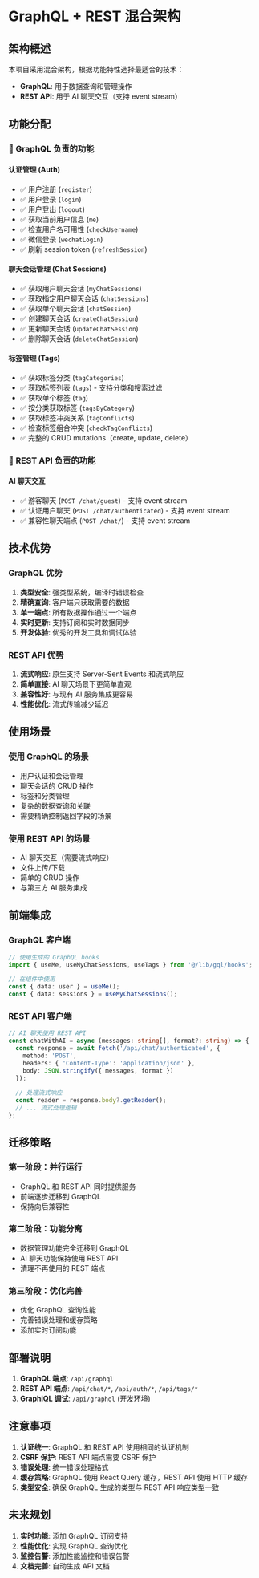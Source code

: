 # GraphQL + REST 混合架构

## 架构概述

本项目采用混合架构，根据功能特性选择最适合的技术：

- **GraphQL**: 用于数据查询和管理操作
- **REST API**: 用于 AI 聊天交互（支持 event stream）

## 功能分配

### 🚀 GraphQL 负责的功能

#### 认证管理 (Auth)
- ✅ 用户注册 (`register`)
- ✅ 用户登录 (`login`) 
- ✅ 用户登出 (`logout`)
- ✅ 获取当前用户信息 (`me`)
- ✅ 检查用户名可用性 (`checkUsername`)
- ✅ 微信登录 (`wechatLogin`)
- ✅ 刷新 session token (`refreshSession`)

#### 聊天会话管理 (Chat Sessions)
- ✅ 获取用户聊天会话 (`myChatSessions`)
- ✅ 获取指定用户聊天会话 (`chatSessions`)
- ✅ 获取单个聊天会话 (`chatSession`)
- ✅ 创建聊天会话 (`createChatSession`)
- ✅ 更新聊天会话 (`updateChatSession`)
- ✅ 删除聊天会话 (`deleteChatSession`)

#### 标签管理 (Tags)
- ✅ 获取标签分类 (`tagCategories`)
- ✅ 获取标签列表 (`tags`) - 支持分类和搜索过滤
- ✅ 获取单个标签 (`tag`)
- ✅ 按分类获取标签 (`tagsByCategory`)
- ✅ 获取标签冲突关系 (`tagConflicts`)
- ✅ 检查标签组合冲突 (`checkTagConflicts`)
- ✅ 完整的 CRUD mutations（create, update, delete）

### 🌊 REST API 负责的功能

#### AI 聊天交互
- ✅ 游客聊天 (`POST /chat/guest`) - 支持 event stream
- ✅ 认证用户聊天 (`POST /chat/authenticated`) - 支持 event stream
- ✅ 兼容性聊天端点 (`POST /chat/`) - 支持 event stream

## 技术优势

### GraphQL 优势
1. **类型安全**: 强类型系统，编译时错误检查
2. **精确查询**: 客户端只获取需要的数据
3. **单一端点**: 所有数据操作通过一个端点
4. **实时更新**: 支持订阅和实时数据同步
5. **开发体验**: 优秀的开发工具和调试体验

### REST API 优势
1. **流式响应**: 原生支持 Server-Sent Events 和流式响应
2. **简单直接**: AI 聊天场景下更简单直观
3. **兼容性好**: 与现有 AI 服务集成更容易
4. **性能优化**: 流式传输减少延迟

## 使用场景

### 使用 GraphQL 的场景
- 用户认证和会话管理
- 聊天会话的 CRUD 操作
- 标签和分类管理
- 复杂的数据查询和关联
- 需要精确控制返回字段的场景

### 使用 REST API 的场景
- AI 聊天交互（需要流式响应）
- 文件上传/下载
- 简单的 CRUD 操作
- 与第三方 AI 服务集成

## 前端集成

### GraphQL 客户端
```typescript
// 使用生成的 GraphQL hooks
import { useMe, useMyChatSessions, useTags } from '@/lib/gql/hooks';

// 在组件中使用
const { data: user } = useMe();
const { data: sessions } = useMyChatSessions();
```

### REST API 客户端
```typescript
// AI 聊天使用 REST API
const chatWithAI = async (messages: string[], format?: string) => {
  const response = await fetch('/api/chat/authenticated', {
    method: 'POST',
    headers: { 'Content-Type': 'application/json' },
    body: JSON.stringify({ messages, format })
  });
  
  // 处理流式响应
  const reader = response.body?.getReader();
  // ... 流式处理逻辑
};
```

## 迁移策略

### 第一阶段：并行运行
- GraphQL 和 REST API 同时提供服务
- 前端逐步迁移到 GraphQL
- 保持向后兼容性

### 第二阶段：功能分离
- 数据管理功能完全迁移到 GraphQL
- AI 聊天功能保持使用 REST API
- 清理不再使用的 REST 端点

### 第三阶段：优化完善
- 优化 GraphQL 查询性能
- 完善错误处理和缓存策略
- 添加实时订阅功能

## 部署说明

1. **GraphQL 端点**: `/api/graphql`
2. **REST API 端点**: `/api/chat/*`, `/api/auth/*`, `/api/tags/*`
3. **GraphiQL 调试**: `/api/graphql` (开发环境)

## 注意事项

1. **认证统一**: GraphQL 和 REST API 使用相同的认证机制
2. **CSRF 保护**: REST API 端点需要 CSRF 保护
3. **错误处理**: 统一错误处理格式
4. **缓存策略**: GraphQL 使用 React Query 缓存，REST API 使用 HTTP 缓存
5. **类型安全**: 确保 GraphQL 生成的类型与 REST API 响应类型一致

## 未来规划

1. **实时功能**: 添加 GraphQL 订阅支持
2. **性能优化**: 实现 GraphQL 查询优化
3. **监控告警**: 添加性能监控和错误告警
4. **文档完善**: 自动生成 API 文档 
